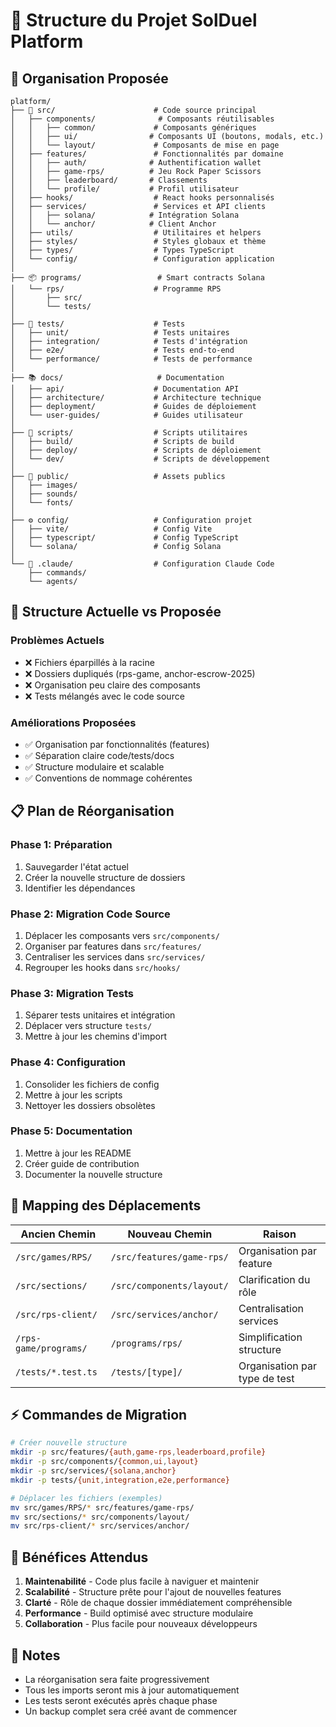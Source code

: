 # 📁 Structure du Projet SolDuel Platform

## 🎯 Organisation Proposée

```
platform/
├── 📱 src/                      # Code source principal
│   ├── components/              # Composants réutilisables
│   │   ├── common/             # Composants génériques
│   │   ├── ui/                # Composants UI (boutons, modals, etc.)
│   │   └── layout/             # Composants de mise en page
│   ├── features/               # Fonctionnalités par domaine
│   │   ├── auth/              # Authentification wallet
│   │   ├── game-rps/          # Jeu Rock Paper Scissors
│   │   ├── leaderboard/       # Classements
│   │   └── profile/           # Profil utilisateur
│   ├── hooks/                  # React hooks personnalisés
│   ├── services/               # Services et API clients
│   │   ├── solana/            # Intégration Solana
│   │   └── anchor/            # Client Anchor
│   ├── utils/                  # Utilitaires et helpers
│   ├── styles/                 # Styles globaux et thème
│   ├── types/                  # Types TypeScript
│   └── config/                 # Configuration application
│
├── 📦 programs/                 # Smart contracts Solana
│   └── rps/                    # Programme RPS
│       ├── src/               
│       └── tests/             
│
├── 🧪 tests/                    # Tests
│   ├── unit/                   # Tests unitaires
│   ├── integration/            # Tests d'intégration
│   ├── e2e/                    # Tests end-to-end
│   └── performance/            # Tests de performance
│
├── 📚 docs/                     # Documentation
│   ├── api/                    # Documentation API
│   ├── architecture/           # Architecture technique
│   ├── deployment/             # Guides de déploiement
│   └── user-guides/            # Guides utilisateur
│
├── 🔧 scripts/                  # Scripts utilitaires
│   ├── build/                  # Scripts de build
│   ├── deploy/                 # Scripts de déploiement
│   └── dev/                    # Scripts de développement
│
├── 🎨 public/                   # Assets publics
│   ├── images/                 
│   ├── sounds/                 
│   └── fonts/                  
│
├── ⚙️ config/                   # Configuration projet
│   ├── vite/                   # Config Vite
│   ├── typescript/             # Config TypeScript
│   └── solana/                 # Config Solana
│
└── 🤖 .claude/                  # Configuration Claude Code
    ├── commands/               
    └── agents/                 
```

## 🚀 Structure Actuelle vs Proposée

### Problèmes Actuels
- ❌ Fichiers éparpillés à la racine
- ❌ Dossiers dupliqués (rps-game, anchor-escrow-2025)
- ❌ Organisation peu claire des composants
- ❌ Tests mélangés avec le code source

### Améliorations Proposées
- ✅ Organisation par fonctionnalités (features)
- ✅ Séparation claire code/tests/docs
- ✅ Structure modulaire et scalable
- ✅ Conventions de nommage cohérentes

## 📋 Plan de Réorganisation

### Phase 1: Préparation
1. Sauvegarder l'état actuel
2. Créer la nouvelle structure de dossiers
3. Identifier les dépendances

### Phase 2: Migration Code Source
1. Déplacer les composants vers `src/components/`
2. Organiser par features dans `src/features/`
3. Centraliser les services dans `src/services/`
4. Regrouper les hooks dans `src/hooks/`

### Phase 3: Migration Tests
1. Séparer tests unitaires et intégration
2. Déplacer vers structure `tests/`
3. Mettre à jour les chemins d'import

### Phase 4: Configuration
1. Consolider les fichiers de config
2. Mettre à jour les scripts
3. Nettoyer les dossiers obsolètes

### Phase 5: Documentation
1. Mettre à jour les README
2. Créer guide de contribution
3. Documenter la nouvelle structure

## 🔄 Mapping des Déplacements

| Ancien Chemin | Nouveau Chemin | Raison |
|--------------|----------------|---------|
| `/src/games/RPS/` | `/src/features/game-rps/` | Organisation par feature |
| `/src/sections/` | `/src/components/layout/` | Clarification du rôle |
| `/src/rps-client/` | `/src/services/anchor/` | Centralisation services |
| `/rps-game/programs/` | `/programs/rps/` | Simplification structure |
| `/tests/*.test.ts` | `/tests/[type]/` | Organisation par type de test |

## ⚡ Commandes de Migration

```bash
# Créer nouvelle structure
mkdir -p src/features/{auth,game-rps,leaderboard,profile}
mkdir -p src/components/{common,ui,layout}
mkdir -p src/services/{solana,anchor}
mkdir -p tests/{unit,integration,e2e,performance}

# Déplacer les fichiers (exemples)
mv src/games/RPS/* src/features/game-rps/
mv src/sections/* src/components/layout/
mv src/rps-client/* src/services/anchor/
```

## 🎯 Bénéfices Attendus

1. **Maintenabilité** - Code plus facile à naviguer et maintenir
2. **Scalabilité** - Structure prête pour l'ajout de nouvelles features
3. **Clarté** - Rôle de chaque dossier immédiatement compréhensible
4. **Performance** - Build optimisé avec structure modulaire
5. **Collaboration** - Plus facile pour nouveaux développeurs

## 📝 Notes

- La réorganisation sera faite progressivement
- Tous les imports seront mis à jour automatiquement
- Les tests seront exécutés après chaque phase
- Un backup complet sera créé avant de commencer